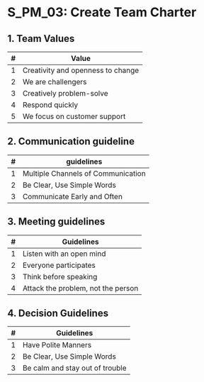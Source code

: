 # S_PM_03: Create Team Charter
## 1. Team Values

|#|Value  |
|--|--|
|1|Creativity and openness to change  |
|2|We are challengers  |
|3|Creatively problem-solve|
|4|Respond quickly|
|5|We focus on customer support|

## 2. Communication guideline

|#|guidelines  |
|--|--|
|1|Multiple Channels of Communication|
|2|Be Clear, Use Simple Words|
|3|Communicate Early and Often|

## 3. Meeting guidelines

|#|Guidelines|
|--|--|
|1|Listen with an open mind|
|2|Everyone participates|
|3|Think before speaking|
|4|Attack the problem, not the person|

## 4. Decision Guidelines

|#|Guidelines|
|--|--|
|1|Have Polite Manners|
|2|Be Clear, Use Simple Words|
|3|Be calm and stay out of trouble|






